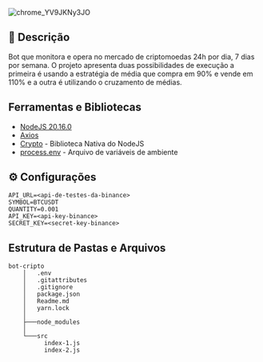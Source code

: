 ![chrome_YV9JKNy3JO](https://github.com/user-attachments/assets/297ad53f-a733-45e6-a812-7c23c5665a22)

## 📄 Descrição 
Bot que monitora e opera no mercado de criptomoedas 24h por dia, 7 dias por semana. O projeto apresenta duas possibilidades de execução a primeira é usando a estratégia de média que compra em 90% e vende em 110% e a outra é utilizando o cruzamento de médias.

## Ferramentas e Bibliotecas

* [NodeJS 20.16.0]( )
* [Axios]()
* [Crypto]() - Biblioteca Nativa do NodeJS
* [process.env]() - Arquivo de variáveis de ambiente


## ⚙️ Configurações
```env
API_URL=<api-de-testes-da-binance>
SYMBOL=BTCUSDT
QUANTITY=0.001
API_KEY=<api-key-binance>
SECRET_KEY=<secret-key-binance>
```

## Estrutura de Pastas e Arquivos
```shell
bot-cripto
    │   .env
    │   .gitattributes
    │   .gitignore
    │   package.json
    │   Readme.md
    │   yarn.lock
    │
    ├───node_modules
    │
    └───src
          index-1.js
          index-2.js
```
